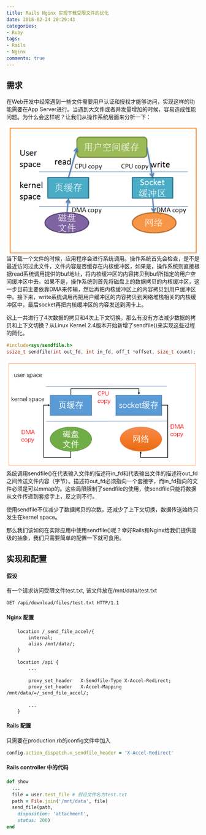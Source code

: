 ```yaml
---
title: Rails Nginx 实现下载受限文件的优化
date: 2018-02-24 20:29:43
categories:
- Ruby
tags:
- Rails
- Nginx
comments: true
---
```

## 需求

在Web开发中经常遇到一些文件需要用户认证和授权才能够访问，实现这样的功能需要在App Server进行。当遇到大文件或者并发量增加的时候，容易造成性能问题。为什么会这样呢？让我们从操作系统层面来分析一下：

<!--more-->

![](/images/zero_copy_01.png)
当下载一个文件的时候，应用程序会进行系统调用。操作系统首先会检查，是不是最近访问过此文件，文件内容是否缓存在内核缓冲区，如果是，操作系统则直接根据read系统调用提供的buf地址，将内核缓冲区的内容拷贝到buf所指定的用户空间缓冲区中去。如果不是，操作系统则首先将磁盘上的数据拷贝的内核缓冲区，这一步目前主要依靠DMA来传输，然后再把内核缓冲区上的内容拷贝到用户缓冲区中。接下来，write系统调用再把用户缓冲区的内容拷贝到网络堆栈相关的内核缓冲区中，最后socket再把内核缓冲区的内容发送到网卡上。

综上一共进行了4次数据的拷贝和4次上下文切换。那么有没有方法减少数据的拷贝和上下文切换？从Linux Kernel 2.4版本开始新增了sendfile()来实现这些过程的简化。
```C
#include<sys/sendfile.h>
ssize_t sendfile(int out_fd, int in_fd, off_t *offset, size_t count);
```

![](/images/zero_copy_02.png)
系统调用sendfile()在代表输入文件的描述符in_fd和代表输出文件的描述符out_fd之间传送文件内容（字节）。描述符out_fd必须指向一个套接字，而in_fd指向的文件必须是可以mmap的。这些局限限制了sendfile的使用，使sendfile只能将数据从文件传递到套接字上，反之则不行。

使用sendfile不仅减少了数据拷贝的次数，还减少了上下文切换，数据传送始终只发生在kernel space。

那么我们该如何在实际应用中使用sendfile()呢？幸好Rails和Nginx给我们提供高级的抽象，我们只需要简单的配置一下就可食用。

## 实现和配置

#### 假设

有一个请求访问受限文件test.txt, 该文件放在/mnt/data/test.txt
```
GET /api/download/files/test.txt HTTP/1.1
```
#### Nginx 配置

```
    location /_send_file_accel/{
        internal;
        alias /mnt/data/;
    }

    location /api {
        ...

        proxy_set_header   X-Sendfile-Type X-Accel-Redirect;
        proxy_set_header   X-Accel-Mapping /mnt/data/=/_send_file_accel/;

        ...
    }

```

#### Rails 配置

只需要在production.rb的config文件中加入
```Ruby
config.action_dispatch.x_sendfile_header = 'X-Accel-Redirect'
```

#### Rails controller 中的代码

```Ruby
def show
  ...
  file = user.test_file # 假设文件名为test.txt
  path = File.join('/mnt/data', file)
  send_file(path, 
    disposition: 'attachment', 
    status: 200)
end
```

